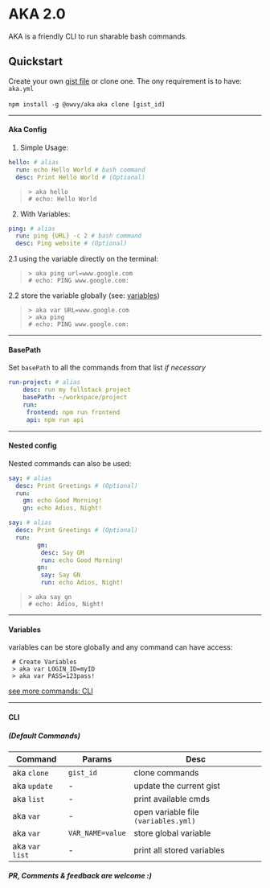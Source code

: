 # AKA 2.0

AKA is a friendly CLI to run sharable bash commands.

## Quickstart

Create your own [gist file](https://gist.github.com/) or clone one.
The ony requirement is to have: `aka.yml`

`npm install -g @owvy/aka`
`aka clone [gist_id]`

---

#### Aka Config

1. Simple Usage:

```yml
hello: # alias
  run: echo Hello World # bash command
  desc: Print Hello World # (Optional)
```

> ```shell
> > aka hello
> # echo: Hello World
> ```

2. With Variables:

```yml
ping: # alias
  run: ping {URL} -c 2 # bash command
  desc: Ping website # (Optional)
```

2.1 using the variable directly on the terminal:

> ```shell
> > aka ping url=www.google.com
> # echo: PING www.google.com:
> ```

2.2 store the variable globally (see: [variables](#variables))

> ```shell
> > aka var URL=www.google.com
> > aka ping
> # echo: PING www.google.com:
> ```

---

#### BasePath

Set `basePath` to all the commands from that list _if necessary_

```yml
run-project: # alias
	desc: run my fullstack project
	basePath: ~/workspace/project
	run:
	 frontend: npm run frontend
	 api: npm run api
```

---

#### Nested config

Nested commands can also be used:

```yml
say: # alias
  desc: Print Greetings # (Optional)
  run:
    gm: echo Good Morning!
    gn: echo Adios, Night!
```

```yml
say: # alias
  desc: Print Greetings # (Optional)
  run:
		gm:
		 desc: Say GM
		 run: echo Good Morning!
		gn:
		 say: Say GN
		 run: echo Adios, Night!
```

> ```shell
> > aka say gn
> # echo: Adios, Night!
> ```

---

#### Variables

variables can be store globally and any command can have access:

```shell
 # Create Variables
 > aka var LOGIN_ID=myID
 > aka var PASS=123pass!
```

[see more commands: CLI](#cli)

---

#### CLI

##### (Default Commands)

| Command        | Params           | Desc                                 |
| -------------- | ---------------- | ------------------------------------ |
| aka `clone`    | `gist_id`        | clone commands                       |
| aka `update`   | -                | update the current gist              |
| aka `list`     | -                | print available cmds                 |
| aka `var`      | -                | open variable file `(variables.yml)` |
| aka `var`      | `VAR_NAME=value` | store global variable                |
| aka `var list` | -                | print all stored variables           |

##### PR, Comments & feedback are welcome :)
